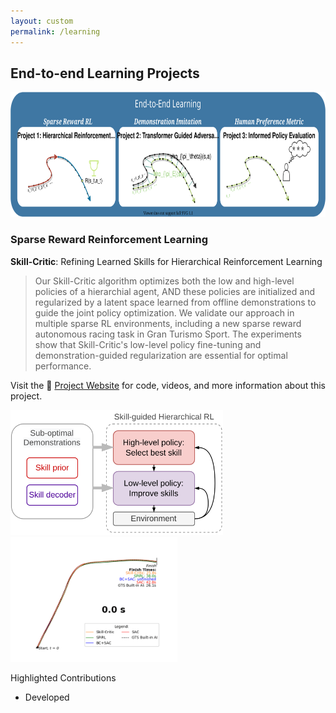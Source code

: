 ```yaml
---
layout: custom
permalink: /learning
---
```

## End-to-end Learning Projects

<img src="projects/part2.svg" height='200' alt="projects">

### Sparse Reward Reinforcement Learning

<div class="prof-head">
<p><b>Skill-Critic</b>: Refining Learned Skills for Hierarchical Reinforcement Learning </p>
</div>
<blockquote>
Our Skill-Critic algorithm optimizes both the low and high-level policies of a hierarchial agent, AND these policies are  initialized and regularized by a latent space learned from offline demonstrations to guide the joint policy optimization. We validate our approach in multiple sparse RL environments, including a new sparse reward autonomous racing task in Gran Turismo Sport. The experiments show that Skill-Critic's low-level policy fine-tuning and demonstration-guided regularization are essential for optimal performance.
</blockquote>

Visit the <span class="emoji-text">🔗</span> <a href="https://sites.google.com/view/skill-critic">Project Website</a> for code, videos, and more information about this project.

<img src="projects/skillcritic.svg" height='200' alt="projects"> <img src="projects/trajectory_animation.gif" height='200' alt="projects">

Highlighted Contributions

- Developed 